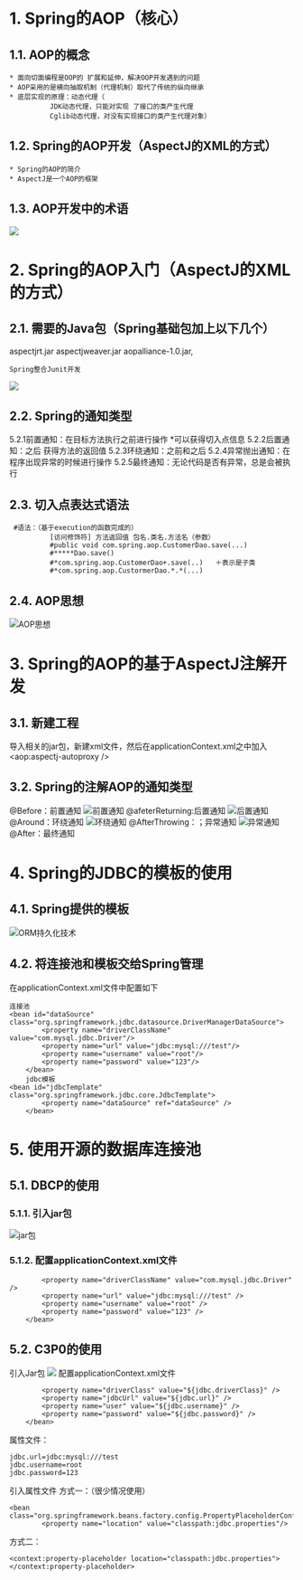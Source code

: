 # 1. Spring的AOP（核心）
## 1.1. AOP的概念
	* 面向切面编程是OOP的 扩展和延伸，解决OOP开发遇到的问题
	* AOP采用的是横向抽取机制（代理机制）取代了传统的纵向继承
	* 底层实现的原理：动态代理（
              JDK动态代理，只能对实现 了接口的类产生代理            
              Cglib动态代理，对没有实现接口的类产生代理对象）
              
## 1.2. Spring的AOP开发（AspectJ的XML的方式）
	* Spring的AOP的简介
	* AspectJ是一个AOP的框架  
## 1.3. AOP开发中的术语
	
![](_v_images/_1531991489_15566.png)

# 2. Spring的AOP入门（AspectJ的XML的方式）
## 2.1. 需要的Java包（Spring基础包加上以下几个）
aspectjrt.jar
aspectjweaver.jar
aopalliance-1.0.jar,
	
	Spring整合Junit开发
![](_v_images/_1531991569_7251.png)

## 2.2. Spring的通知类型
5.2.1前置通知：在目标方法执行之前进行操作
       *可以获得切入点信息
5.2.2后置通知：之后
        获得方法的返回值
5.2.3环绕通知：之前和之后
5.2.4异常抛出通知：在程序出现异常的时候进行操作
5.2.5最终通知：无论代码是否有异常，总是会被执行

## 2.3. 切入点表达式语法
     #语法：（基于execution的函数完成的）
              [访问修饰符] 方法返回值 包名.类名.方法名（参数）
              #public void com.spring.aop.CustomerDao.save(...)
              #*****Dao.save()
              #*com.spring.aop.CustomerDao+.save(..)   ＋表示是子类
              #*com.spring.aop.CustormerDao.*.*(...)
## 2.4. AOP思想

![AOP思想](_v_images/_aop思想_1531811951_1314.png)
# 3. Spring的AOP的基于AspectJ注解开发 
## 3.1. 新建工程
导入相关的jar包，新建xml文件，然后在applicationContext.xml之中加入
<aop:aspectj-autoproxy />

## 3.2. Spring的注解AOP的通知类型
@Before：前置通知
![前置通知](_v_images/_前置通知_1531839793_19074.png)
@afeterReturning:后置通知
![后置通知](_v_images/_后置通知_1531839817_11252.png)
@Around：环绕通知
![环绕通知](_v_images/_环绕通知_1531840083_6634.png)
@AfterThrowing：；异常通知
![异常通知](_v_images/_异常通知_1531840426_16024.png)
@After：最终通知

# 4. Spring的JDBC的模板的使用
## 4.1. Spring提供的模板
![ORM持久化技术](_v_images/_orm持久化技术_1531893480_25137.png)

## 4.2. 将连接池和模板交给Spring管理
在applicationContext.xml文件中配置如下
```
连接池
<bean id="dataSource" class="org.springframework.jdbc.datasource.DriverManagerDataSource">
		<property name="driverClassName" value="com.mysql.jdbc.Driver"/>
		<property name="url" value="jdbc:mysql:///test"/>
		<property name="username" value="root"/>
		<property name="password" value="123"/>
	</bean>
	jdbc模板
<bean id="jdbcTemplate" class="org.springframework.jdbc.core.JdbcTemplate">
		<property name="dataSource" ref="dataSource" />
	</bean>
```

# 5. 使用开源的数据库连接池
## 5.1. DBCP的使用
### 5.1.1. 引入jar包
![jar包](_v_images/_jar包_1531917499_9507.png)
### 5.1.2. 配置applicationContext.xml文件
```<bean id="dataSource" class="org.apache.commons.dbcp.BasicDataSource">
		<property name="driverClassName" value="com.mysql.jdbc.Driver" />
		<property name="url" value="jdbc:mysql:///test" />
		<property name="username" value="root" />
		<property name="password" value="123" />
	</bean>
```

## 5.2. C3P0的使用 
引入Jar包
![](_v_images/_1531917641_18985.png)
配置applicationContext.xml文件
```<bean id="dataSource" class="com.mchange.v2.c3p0.ComboPooledDataSource">
		<property name="driverClass" value="${jdbc.driverClass}" />
		<property name="jdbcUrl" value="${jdbc.url}" />
		<property name="user" value="${jdbc.username}" />
		<property name="password" value="${jdbc.password}" />
	</bean>
```
属性文件：
```jdbc.driverClass=com.mysql.jdbc.Driver
jdbc.url=jdbc:mysql:///test
jdbc.username=root
jdbc.password=123
```
引入属性文件
方式一：（很少情况使用）
```
<bean class="org.springframework.beans.factory.config.PropertyPlaceholderConfigurer"> 
		<property name="location" value="classpath:jdbc.properties"/>
```
方式二：
```
<context:property-placeholder location="classpath:jdbc.properties"></context:property-placeholder>
```

